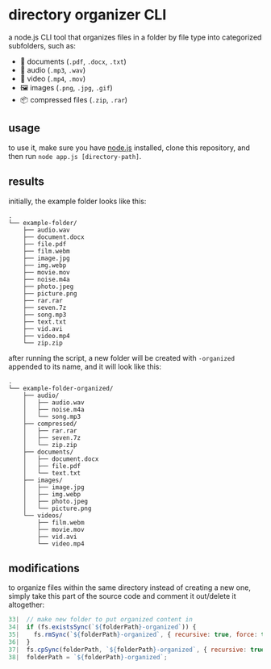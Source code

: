 # directory organizer CLI

a node.js CLI tool that organizes files in a folder by file type into categorized subfolders, such as:

  - 📄 documents (`.pdf`, `.docx`, `.txt`)
  - 🎵 audio (`.mp3`, `.wav`)
  - 🎥 video (`.mp4`, `.mov`)
  - 🖼️ images (`.png`, `.jpg`, `.gif`)
  - 📦 compressed files (`.zip`, `.rar`)

## usage

to use it, make sure you have [node.js](https://nodejs.org/en) installed, clone this repository, and then run `node app.js [directory-path]`.
<br/>

## results

initially, the example folder looks like this:
```
.
└── example-folder/
    ├── audio.wav
    ├── document.docx
    ├── file.pdf
    ├── film.webm
    ├── image.jpg
    ├── img.webp
    ├── movie.mov
    ├── noise.m4a
    ├── photo.jpeg
    ├── picture.png
    ├── rar.rar
    ├── seven.7z
    ├── song.mp3
    ├── text.txt
    ├── vid.avi
    ├── video.mp4
    └── zip.zip
```

after running the script, a new folder will be created with `-organized` appended to its name, and it will look like this:
```
.
└── example-folder-organized/
    ├── audio/
    │   ├── audio.wav
    │   ├── noise.m4a
    │   └── song.mp3
    ├── compressed/
    │   ├── rar.rar
    │   ├── seven.7z
    │   └── zip.zip
    ├── documents/
    │   ├── document.docx
    │   ├── file.pdf
    │   └── text.txt
    ├── images/
    │   ├── image.jpg
    │   ├── img.webp
    │   ├── photo.jpeg
    │   └── picture.png
    └── videos/
        ├── film.webm
        ├── movie.mov
        ├── vid.avi
        └── video.mp4
```

## modifications

to organize files within the same directory instead of creating a new one, simply take this part of the source code and comment it out/delete it altogether:
```javascript
33|  // make new folder to put organized content in
34|  if (fs.existsSync(`${folderPath}-organized`)) {
35|    fs.rmSync(`${folderPath}-organized`, { recursive: true, force: true });
36|  }
37|  fs.cpSync(folderPath, `${folderPath}-organized`, { recursive: true });
38|  folderPath = `${folderPath}-organized`;
```
